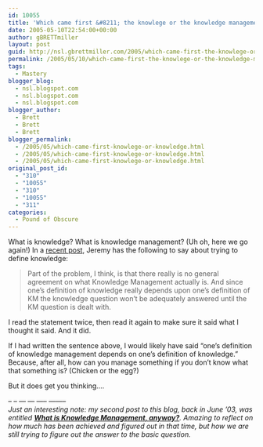 ```yaml
---
id: 10055
title: 'Which came first &#8211; the knowlege or the knowledge management?'
date: 2005-05-10T22:54:00+00:00
author: gBRETTmiller
layout: post
guid: http://nsl.gbrettmiller.com/2005/which-came-first-the-knowlege-or-the-knowledge-management
permalink: /2005/05/10/which-came-first-the-knowlege-or-the-knowledge-management/
tags:
  - Mastery
blogger_blog:
  - nsl.blogspot.com
  - nsl.blogspot.com
  - nsl.blogspot.com
blogger_author:
  - Brett
  - Brett
  - Brett
blogger_permalink:
  - /2005/05/which-came-first-knowlege-or-knowledge.html
  - /2005/05/which-came-first-knowlege-or-knowledge.html
  - /2005/05/which-came-first-knowlege-or-knowledge.html
original_post_id:
  - "310"
  - "10055"
  - "310"
  - "10055"
  - "311"
categories:
  - Pound of Obscure
---
```

What is knowledge? What is knowledge management? (Uh oh, here we go again!) In a [recent post](http://jaarons.typepad.com/dubbings/2005/05/biting_our_own_.html), Jeremy has the following to say about trying to define knowledge:

> Part of the problem, I think, is that there really is no general agreement on what Knowledge Management actually is. And since one&#8217;s definition of knowledge really depends upon one&#8217;s definition of KM the knowledge question won&#8217;t be adequately answered until the KM question is dealt with.

I read the statement twice, then read it again to make sure it said what I thought it said. And it did.

If I had written the sentence above, I would likely have said &#8220;one&#8217;s definition of knowledge management depends on one&#8217;s definition of knowledge.&#8221; Because, after all, how can you manage something if you don&#8217;t know what that something is? (Chicken or the egg?)

But it does get you thinking&#8230;.

&#8211; &#8211; &#8212; &#8212; &#8212;&#8211; &#8212;&#8212;&#8211;  
_Just an interesting note: my second post to this blog, back in June &#8217;03, was entitled **[What is Knowledge Management, anyway?](http://nsl.blogspot.com/2003/06/what-is-knowledge-management-anyway.html)**. Amazing to reflect on how much has been achieved and figured out in that time, but how we are still trying to figure out the answer to the basic question._